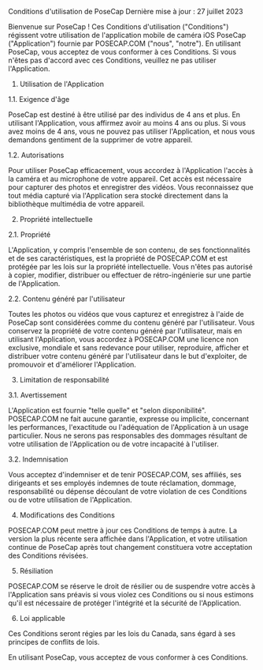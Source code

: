 Conditions d'utilisation de PoseCap
Dernière mise à jour : 27 juillet 2023

Bienvenue sur PoseCap ! Ces Conditions d'utilisation ("Conditions") régissent votre utilisation de l'application mobile de caméra iOS PoseCap ("Application") fournie par POSECAP.COM ("nous", "notre"). En utilisant PoseCap, vous acceptez de vous conformer à ces Conditions. Si vous n'êtes pas d'accord avec ces Conditions, veuillez ne pas utiliser l'Application.

1. Utilisation de l'Application

1.1. Exigence d'âge

PoseCap est destiné à être utilisé par des individus de 4 ans et plus. En utilisant l'Application, vous affirmez avoir au moins 4 ans ou plus. Si vous avez moins de 4 ans, vous ne pouvez pas utiliser l'Application, et nous vous demandons gentiment de la supprimer de votre appareil.

1.2. Autorisations

Pour utiliser PoseCap efficacement, vous accordez à l'Application l'accès à la caméra et au microphone de votre appareil. Cet accès est nécessaire pour capturer des photos et enregistrer des vidéos. Vous reconnaissez que tout média capturé via l'Application sera stocké directement dans la bibliothèque multimédia de votre appareil.

2. Propriété intellectuelle

2.1. Propriété

L'Application, y compris l'ensemble de son contenu, de ses fonctionnalités et de ses caractéristiques, est la propriété de POSECAP.COM et est protégée par les lois sur la propriété intellectuelle. Vous n'êtes pas autorisé à copier, modifier, distribuer ou effectuer de rétro-ingénierie sur une partie de l'Application.

2.2. Contenu généré par l'utilisateur

Toutes les photos ou vidéos que vous capturez et enregistrez à l'aide de PoseCap sont considérées comme du contenu généré par l'utilisateur. Vous conservez la propriété de votre contenu généré par l'utilisateur, mais en utilisant l'Application, vous accordez à POSECAP.COM une licence non exclusive, mondiale et sans redevance pour utiliser, reproduire, afficher et distribuer votre contenu généré par l'utilisateur dans le but d'exploiter, de promouvoir et d'améliorer l'Application.

3. Limitation de responsabilité

3.1. Avertissement

L'Application est fournie "telle quelle" et "selon disponibilité". POSECAP.COM ne fait aucune garantie, expresse ou implicite, concernant les performances, l'exactitude ou l'adéquation de l'Application à un usage particulier. Nous ne serons pas responsables des dommages résultant de votre utilisation de l'Application ou de votre incapacité à l'utiliser.

3.2. Indemnisation

Vous acceptez d'indemniser et de tenir POSECAP.COM, ses affiliés, ses dirigeants et ses employés indemnes de toute réclamation, dommage, responsabilité ou dépense découlant de votre violation de ces Conditions ou de votre utilisation de l'Application.

4. Modifications des Conditions

POSECAP.COM peut mettre à jour ces Conditions de temps à autre. La version la plus récente sera affichée dans l'Application, et votre utilisation continue de PoseCap après tout changement constituera votre acceptation des Conditions révisées.

5. Résiliation

POSECAP.COM se réserve le droit de résilier ou de suspendre votre accès à l'Application sans préavis si vous violez ces Conditions ou si nous estimons qu'il est nécessaire de protéger l'intégrité et la sécurité de l'Application.

6. Loi applicable

Ces Conditions seront régies par les lois du Canada, sans égard à ses principes de conflits de lois.

En utilisant PoseCap, vous acceptez de vous conformer à ces Conditions.
